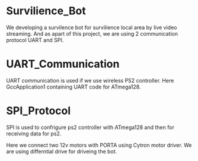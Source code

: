 # Survilience_Bot

We developing a survilence bot for survilience local area by live video streaming.
And as apart of this project, we are using 2 communication protocol UART and SPI.

# UART_Communication

UART communication is used if we use wireless PS2 controller.
Here GccApplication1 containing UART code for ATmega128. 

# SPI_Protocol

SPI is used to confrigure ps2 controller with ATmega128 and then for receiving data for ps2.

Here we connect two 12v motors with PORTA using Cytron motor driver. We are using differntial drive for driveing the bot.
